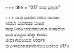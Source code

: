 +++
title = "017 ನಾವು ಭಣ್ಡರು"

+++
ನಾವು ಭಂಡರು ಗರುವ ರಾಯರು  
ನೀವಲೇ ಭುವನದಲಿ ಬಾಹಿರ  
ರಾವು ನೀವತಿ ಚದುರರಾದಿರಲಾ ಮಹಾದೇವ  
ತಾವು ತಮ್ಮಯ ಹೆಚ್ಚು ಕುಂದಿನ  
ಜೀವಕಳೆಯರಿಯದ ನಿರರ್ಥಕ  
ಜೀವಿಗಳಹಂಕಾರತನಕೇನೆಂಬುದಿದಕೆಂದ      ॥17॥